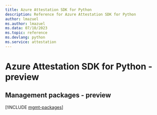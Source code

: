 ```yaml
---
title: Azure Attestation SDK for Python
description: Reference for Azure Attestation SDK for Python
author: lmazuel
ms.author: lmazuel
ms.data: 07/10/2023
ms.topic: reference
ms.devlang: python
ms.service: attestation
---
```

# Azure Attestation SDK for Python - preview

## Management packages - preview
[!INCLUDE [mgmt-packages](attestation-mgmt-index.md)]
